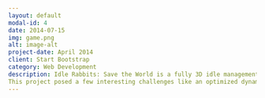 ```yaml
---
layout: default
modal-id: 4
date: 2014-07-15
img: game.png
alt: image-alt
project-date: April 2014
client: Start Bootstrap
category: Web Development
description: Idle Rabbits: Save the World is a fully 3D idle management game where you rid the Rabbit city of a virus that is inflicting the landscape and characters. 
This project posed a few interesting challenges like an optimized dynamically sorted World Screen UI, a dynamically changing path graph, custom shaders/texture maps generated from tiles to seamlessly animate visual terrain transformation, all of which I got to work on. I successfully aided in the publication of this project. 
---
```

